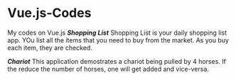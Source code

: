 # Vue.js-Codes
My codes on Vue.js
***Shopping List***
Shopping List is your daily shopping list app. YOu list all the items that you need to buy from the market. As you buy each item, they are checked.

***Chariot***
This application demostrates a chariot being pulled by 4 horses. If the reduce the number of horses, one will get added and vice-versa.
